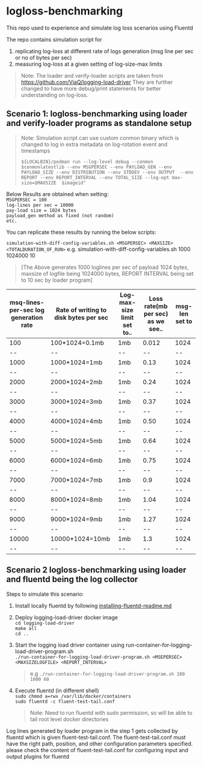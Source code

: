 # logloss-benchmarking

This repo used to experience and simulate log loss scenarios using Fluentd

The repo contains simulation script for 
 1. replicating log-loss at different rate of logs generation (msg line per sec or no of bytes per sec)
 2. measuring log-loss at a given setting of log-size-max limits
 
 > Note: The loader and verify-loader scripts are taken from https://github.com/ViaQ/logging-load-driver
 They are further changed to have more debug/print statements for better understanding on log-loss.

## Scenario 1:  logloss-benchmarking using loader and verify-loader programs as standalone setup

 
 > Note: Simulation script can use custom conmon binary which is changed to log in extra metadata on log-rotation event and timestamps
 >
 > ```${LOCALBIN}/podman run --log-level debug --conmon $conmonlatestlib --env MSGPERSEC --env PAYLOAD_GEN --env PAYLOAD_SIZE --env DISTRIBUTION --env STDDEV --env OUTPUT  --env REPORT --env REPORT_INTERVAL --env TOTAL_SIZE --log-opt max-size=$MAXSIZE  $imageid"``` 
 

 Below Results are obtained when setting:  
   `MSGPERSEC = 100`  
   `log-lines per sec = 10000`  
   `pay-load size = 1024 bytes`    
   `payload_gen method as fixed (not random)`   
   `etc.`  
 
 You can replicate these results by running the below scripts:
 
 `simulation-with-diff-config-variables.sh <MSGPERSEC> <MAXSIZE> <TOTALDURATION_OF_RUN>`
 e.g. simulation-with-diff-config-variables.sh 1000 1024000 10 
 
 > [The Above generates 1000 loglines per sec of payload 1024 bytes, maxsize of logfile being 1024000 bytes, REPORT INTERVAL being set to 10 sec by loader program]

|msq-lines-per-sec log generation rate | Rate of writing to disk bytes per sec | Log-max-size limit set to.. | Loss rate(mb per sec) as we see.. |msg-len set to |
|--|--|--|--|--|
|100  | 100*1024=0.1mb| 1mb | 0.012| 1024 |
|--|--|--|--|--|
|1000 | 1000*1024=1mb | 1mb | 0.13 | 1024 |
|--|--|--|--|--|
|2000 | 2000*1024=2mb | 1mb | 0.24 | 1024 |
|--|--|--|--|--|
|3000 | 3000*1024=3mb | 1mb | 0.37 | 1024 |
|--|--|--|--|--|
|4000 | 4000*1024=4mb | 1mb | 0.50 | 1024 |
|--|--|--|--|--|
|5000 | 5000*1024=5mb | 1mb | 0.64 | 1024 |
|--|--|--|--|--|
|6000 | 6000*1024=6mb | 1mb | 0.75 | 1024 |
|--|--|--|--|--|
|7000 | 7000*1024=7mb | 1mb | 0.9  | 1024 |
|--|--|--|--|--|
|8000 | 8000*1024=8mb | 1mb | 1.04 | 1024 |
|--|--|--|--|--|
|9000 |9000*1024=9mb  | 1mb | 1.27 | 1024 |
|--|--|--|--|--|
|10000|10000*1024=10mb|1mb  | 1.3  | 1024 |
|--|--|--|--|--|


## Scenario 2 logloss-benchmarking using loader and fluentd being the log collector
Steps to simulate this scenario:

   1. Install locally fluentd by following [installing-fluentd-readme.md](installing-fluentd-readme.md)
   2. Deploy logging-load-driver docker image  
      `cd logging-load-driver`    
      `make all`  
      `cd ..`  
   3. Start the logging load driver container using run-container-for-logging-load-driver-program.sh   
      `./run-container-for-logging-load-driver-program.sh <MSEPERSEC> <MAXSIZELOGFILE> <REPORT_INTERVAL>`
             
      > e.g `./run-container-for-logging-load-driver-program.sh 100 1000 60`     
   3. Execute fluentd (in different shell)  
      `sudo chmod a=rwx /var/lib/docker/containers`    
      `sudo fluentd -c fluent-test-tail.conf`  
      
      > Note: Need to run fluentd with sudo permission, so will be able to tail root level docker directories     
  
  Log lines generated by loader program in the step 1 gets collected by fluentd which is given fluent-test-tail.conf. The fluent-test-tail.conf must have the right path, position, and other configuration parameters specified.
  please check the content of fluent-test-tail.conf for configuring input and output plugins for fluentd
